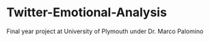 # Twitter-Emotional-Analysis
 Final year project at University of Plymouth under Dr. Marco Palomino
